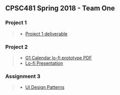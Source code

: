 ## CPSC481 Spring 2018 - Team One
### Project 1
> * [Project 1 deliverable](https://soundeffect.github.io/CPSC481/project1 "Project 1 submission")

### Project 2
> * [G1 Calendar lo-fi prototype PDF](https://soundeffect.github.io/CPSC481/project2/cpsc481_mockup_final_final.pdf "Project 2 submission")
> * [Lo-fi Presentation](https://docs.google.com/presentation/d/1SemA3AltB0vDnfNiirHedPjUQmIS1jleA4FMR_AbcIU/edit?usp=sharing "Project 2 presentation")

### Assignment 3
> * [UI Design Patterns](https://docs.google.com/presentation/d/1ml2QtP58nekjfr7XHQNd0wrzNgSjbsOIWDs4-iw4x20/edit?usp=sharing "A3: UI Design Patterns")
